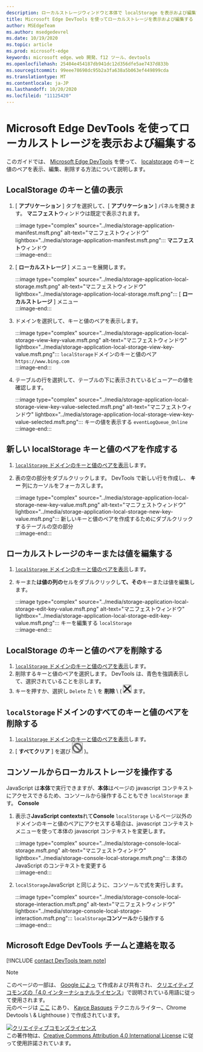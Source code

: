 ```yaml
---
description: ローカルストレージウィンドウと本体で localStorage を表示および編集する方法を説明します。
title: Microsoft Edge DevTools を使ってローカルストレージを表示および編集する
author: MSEdgeTeam
ms.author: msedgedevrel
ms.date: 10/19/2020
ms.topic: article
ms.prod: microsoft-edge
keywords: microsoft edge、web 開発、f12 ツール、devtools
ms.openlocfilehash: 25404e454187db941dc12d356dfe5ae7437d833b
ms.sourcegitcommit: 99eee78698dc95b2a3fa638a5b063ef449899cda
ms.translationtype: MT
ms.contentlocale: ja-JP
ms.lasthandoff: 10/20/2020
ms.locfileid: "11125420"
---
```

<!-- Copyright Kayce Basques 

   Licensed under the Apache License, Version 2.0 (the "License");
   you may not use this file except in compliance with the License.
   You may obtain a copy of the License at

       https://www.apache.org/licenses/LICENSE-2.0

   Unless required by applicable law or agreed to in writing, software
   distributed under the License is distributed on an "AS IS" BASIS,
   WITHOUT WARRANTIES OR CONDITIONS OF ANY KIND, either express or implied.
   See the License for the specific language governing permissions and
   limitations under the License.  -->  

# Microsoft Edge DevTools を使ってローカルストレージを表示および編集する  

このガイドでは、 [Microsoft Edge DevTools][MicrosoftEdgeDevTools] を使って、 [localstorage][MDNWindowsLocalStorage] のキーと値のペアを表示、編集、削除する方法について説明します。  

## LocalStorage のキーと値の表示  

1.  [ **アプリケーション** ] タブを選択して、[ **アプリケーション** ] パネルを開きます。  **マニフェスト**ウィンドウは既定で表示されます。  
    
    :::image type="complex" source="../media/storage-application-manifest.msft.png" alt-text="マニフェストウィンドウ" lightbox="../media/storage-application-manifest.msft.png":::
       **マニフェスト**ウィンドウ  
    :::image-end:::  
    
1.  [ **ローカルストレージ** ] メニューを展開します。  
    
    :::image type="complex" source="../media/storage-application-local-storage.msft.png" alt-text="マニフェストウィンドウ" lightbox="../media/storage-application-local-storage.msft.png":::
       [ **ローカルストレージ** ] メニュー  
    :::image-end:::  
    
1.  ドメインを選択して、キーと値のペアを表示します。  
    
    :::image type="complex" source="../media/storage-application-local-storage-view-key-value.msft.png" alt-text="マニフェストウィンドウ" lightbox="../media/storage-application-local-storage-view-key-value.msft.png":::
       `localStorage`ドメインのキーと値のペア `https://www.bing.com`  
    :::image-end:::  
    
1.  テーブルの行を選択して、テーブルの下に表示されているビューアーの値を確認します。  
    
    :::image type="complex" source="../media/storage-application-local-storage-view-key-value-selected.msft.png" alt-text="マニフェストウィンドウ" lightbox="../media/storage-application-local-storage-view-key-value-selected.msft.png":::
       キーの値を表示する `eventLogQueue_Online`  
    :::image-end:::  
    
## 新しい localStorage キーと値のペアを作成する  

1.  [ `localStorage` ドメインのキーと値のペアを表示](#view-localstorage-keys-and-values)します。  
1.  表の空の部分をダブルクリックします。  DevTools で新しい行を作成し、 **キー** 列にカーソルをフォーカスします。  
    
    :::image type="complex" source="../media/storage-application-local-storage-new-key-value.msft.png" alt-text="マニフェストウィンドウ" lightbox="../media/storage-application-local-storage-new-key-value.msft.png":::
       新しいキーと値のペアを作成するためにダブルクリックするテーブルの空の部分  
    :::image-end:::  
    
## ローカルストレージのキーまたは値を編集する  

1.  [ `localStorage` ドメインのキーと値のペアを表示](#view-localstorage-keys-and-values)します。  
1.  キーまた**は値の列の**セルをダブルクリックし**て、その**キーまたは値を編集します。  
    
    :::image type="complex" source="../media/storage-application-local-storage-edit-key-value.msft.png" alt-text="マニフェストウィンドウ" lightbox="../media/storage-application-local-storage-edit-key-value.msft.png":::
       キーを編集する `localStorage`  
    :::image-end:::  
    
## LocalStorage のキーと値のペアを削除する  

1.  [ `localStorage` ドメインのキーと値のペアを表示](#view-localstorage-keys-and-values)します。  
1.  削除するキーと値のペアを選択します。  DevTools は、青色を強調表示して、選択されていることを示します。  
1.  キーを押すか、選択し `Delete` た \ を **削除** \ ( ![ 選択した \ を削除) を選択し ][ImageDeleteIcon] ます。  
    
## `localStorage`ドメインのすべてのキーと値のペアを削除する  

1.  [ `localStorage` ドメインのキーと値のペアを表示](#view-localstorage-keys-and-values)します。  
1.  [ **すべてクリア** ] を選び ![ ます (\ すべてクリア ][ImageClearIcon] )。  
    
## コンソールからローカルストレージを操作する  

JavaScript は**本体**で実行できますが、**本体**はページの javascript コンテキストにアクセスできるため、コンソールから操作することもでき `localStorage` ます。 **Console**  

1.  表示さ**JavaScript contexts**れて**Console** `localStorage` いるページ以外のドメインのキーと値のペアにアクセスする場合は、javascript コンテキストメニューを使って本体の javascript コンテキストを変更します。  
    
    :::image type="complex" source="../media/storage-console-local-storage.msft.png" alt-text="マニフェストウィンドウ" lightbox="../media/storage-console-local-storage.msft.png":::
       本体の JavaScript のコンテキストを変更する  
    :::image-end:::  
    
1.  `localStorage`JavaScript と同じように、コンソールで式を実行します。  
    
    :::image type="complex" source="../media/storage-console-local-storage-interaction.msft.png" alt-text="マニフェストウィンドウ" lightbox="../media/storage-console-local-storage-interaction.msft.png":::
       `localStorage`**コンソール**から操作する  
    :::image-end:::  
    
## Microsoft Edge DevTools チームと連絡を取る  

[!INCLUDE [contact DevTools team note](../includes/contact-devtools-team-note.md)]  

<!-- image links -->  

[ImageClearIcon]: ../media/clear-icon.msft.png  
[ImageDeleteIcon]: ../media/delete-icon.msft.png  

<!-- links -->  

[MicrosoftEdgeDevTools]: ../../devtools-guide-chromium.md "Microsoft Edge (Chromium) 開発者ツール |Microsoft ドキュメント"  

[MDNWindowsLocalStorage]: https://developer.mozilla.org/docs/Web/API/Window/localStorage "ウィンドウ。 localStorage |MDN"  

> [!NOTE]
> このページの一部は、 [Google によっ][GoogleSitePolicies] て作成および共有され、 [クリエイティブコモンズの「4.0 インターナショナルライセンス][CCA4IL]」で説明されている用語に従って使用されます。  
> 元のページは [ここ](https://developers.google.com/web/tools/chrome-devtools/storage/localstorage) にあり、 [Kayce Basques][KayceBasques] テクニカルライター、Chrome Devtools \ & Lighthouse \) で作成されています。  

[![クリエイティブコモンズライセンス][CCby4Image]][CCA4IL]  
この著作物は、[Creative Commons Attribution 4.0 International License][CCA4IL] に従って使用許諾されています。  

[CCA4IL]: https://creativecommons.org/licenses/by/4.0  
[CCby4Image]: https://i.creativecommons.org/l/by/4.0/88x31.png  
[GoogleSitePolicies]: https://developers.google.com/terms/site-policies  
[KayceBasques]: https://developers.google.com/web/resources/contributors/kaycebasques  
